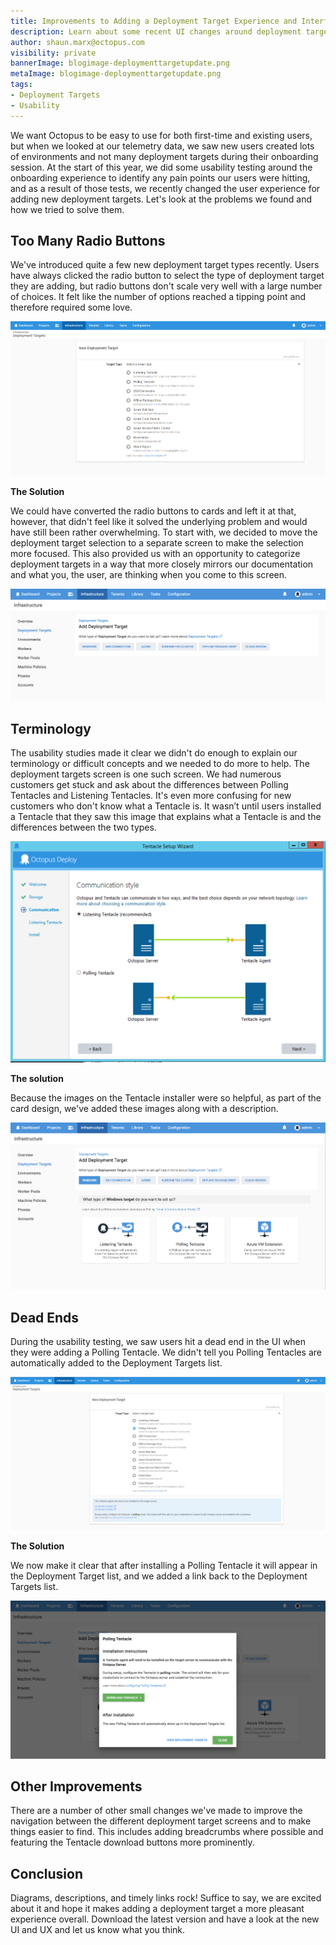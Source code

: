 ```yaml
---
title: Improvements to Adding a Deployment Target Experience and Interface
description: Learn about some recent UI changes around deployment targets and why we made them.
author: shaun.marx@octopus.com
visibility: private
bannerImage: blogimage-deploymenttargetupdate.png
metaImage: blogimage-deploymenttargetupdate.png
tags:
- Deployment Targets
- Usability
---
```


We want Octopus to be easy to use for both first-time and existing users, but when we looked at our telemetry data, we saw new users created lots of environments and not many deployment targets during their onboarding session.
At the start of this year, we did some usability testing around the onboarding experience to identify any pain points our users were hitting, and as a result of those tests, we recently changed the user experience for adding new deployment targets.
Let's look at the problems we found and how we tried to solve them.

## Too Many Radio Buttons

We've introduced quite a few new deployment target types recently. Users have always clicked the radio button to select the type of deployment target they are adding, but radio buttons don't scale very well with a large number of choices. It felt like the number of options reached a tipping point and therefore required some love.

![](Old-radio-deployment-targets.png "width=500")

**The Solution**

We could have converted the radio buttons to cards and left it at that, however, that didn't feel like it solved the underlying problem and would have still been rather overwhelming. To start with, we decided to move the deployment target selection to a separate screen to make the selection more focused.
This also provided us with an opportunity to categorize deployment targets in a way that more closely mirrors our documentation and what you, the user, are thinking when you come to this screen.

![](deployment-target-categories.png "width=500")


## Terminology

The usability studies made it clear we didn't do enough to explain our terminology or difficult concepts and we needed to do more to help.
The deployment targets screen is one such screen. We had numerous customers get stuck and ask about the differences between Polling Tentacles and Listening Tentacles.
It's even more confusing for new customers who don't know what a Tentacle is. It wasn’t until users installed a Tentacle that they saw this image that explains what a Tentacle is and the differences between the two types.

![](Old-tentacle-images.png "width=500")

**The solution**

Because the images on the Tentacle installer were so helpful, as part of the card design, we've added these images along with a description.

![](deployment-target-cards.png "width=500")

## Dead Ends

During the usability testing, we saw users hit a dead end in the UI when they were adding a Polling Tentacle. We didn't tell you Polling Tentacles are automatically added to the Deployment Targets list.

![](Old-polling-tentacle.png "width=500")

**The Solution**

We now make it clear that after installing a Polling Tentacle it will appear in the Deployment Target list, and we added a link back to the Deployment Targets list.

![](polling-tentacle-dialog.png "width=500")

## Other Improvements

There are a number of other small changes we've made to improve the navigation between the different deployment target screens and to make things easier to find. This includes adding breadcrumbs where possible and featuring the Tentacle download buttons more prominently.

## Conclusion

Diagrams, descriptions, and timely links rock! Suffice to say, we are excited about it and hope it makes adding a deployment target a more pleasant experience overall.
Download the latest version and have a look at the new UI and UX and let us know what you think.
